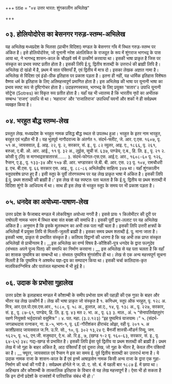 +++
title = "०४ उत्तर भारत: शुंगकालीन अभिलेख"

+++
## ०३. होलियोदोरेस का बेसनगर गरुड़-स्तम्भ-अभिलेख
यह अभिलेख मध्यप्रदेश के भिलसा (प्राचीन विदिशा) मण्डल के बेसनगर गाँव में स्थित गरुड़-स्तम्भ पर अंकित है। इसे होलियोदोरेस, जो यूनानी नरेश अंतलिकित के राजदूत के रूप में शुंगराज भागभद्र के पास आया था, ने भागभद्र शासन-काल के चौदहवें वर्ष में उत्कीर्ण करवाया था। इसकी भाषा प्राकृत है जिस पर संस्कृत का प्रभाव स्पष्ट प्रतीत होता है। इसकी लिपि ई.पू. द्वितीय शताब्दी के उत्तरार्ध की ब्राह्मी लिपि है। अभिलेख दो खंडो में है, प्रथम में सात पंक्तियाँ हैं, एवं द्वितीय में मात्र दो। इसका लेखक अज्ञात नामा है।
अभिलेख से विदिशा एवं इंडो-ग्रीक इतिहास पर प्रकाश पड़ता है। इतना ही नहीं, यह धार्मिक इतिहास विशेषतः वैष्णव धर्म के इतिहास के लिए अतिमहत्त्वपूर्ण प्रमाणित होता है। इस अभिलेख की भाषा पर यूनानी भाषा का प्रभाव स्पष्ट रूप से दृष्टिगोचर होता है। उदाहरणस्वरूप, भागभद्र के लिए प्रयुक्त 'त्रातार'२ उपाधि यूनानी सोट्रेस (Sotres) का विकृत रूप प्रतीत होता है। यहाँ यह भी ध्यातव्य है कि भारतीय नृपों का अभीतक सम्बन्ध 'राजन्' उपाधि से था। ‘महाराज' और 'राजातिराज' उपाधियाँ यवनों और शकों ने ही सर्वप्रथम व्यवहृत किया है।
## ०४. भरहुत बौद्ध स्तम्भ-लेख  
प्रस्तुत लेख. मध्यप्रदेश के भरहुत नामक प्रसिद्ध बौद्ध स्थल से उपलब्ध हुआ। भरहुत के इतर नाम भारहुत, बरहुत एवं भड़ौत भी है। यह भूतपूर्व नागौदराज्य के अंतर्गत
१. संदर्भ-फ्लीट, जे. आर. ए.एस. १६०७, पृ. ५१ अ., जायसवाल, ई. आइ. २२, पृ. २, सरकार,
सं. इ., पृ. ८२ व्युलर, आइ. ए., १८६६, पृ. २६१, बरुआ, ए.बी. ओ. आर. आई., ११
पृ. ३२ अ., लूईस, सूची सं. ६३७, पाण्डेय, ए.ब., हि. लि. इ., पृ. २१ २. कोसी पु (ति) स मागभाद्रसत्रातारसं....... ३. संदर्भ-फोगल-एस.एस. आई.ए. आर., १६०८-६० पृ. १२६, रैप्सन, ए.इ., पृ. १३३-३४ और
१५७ डी. आर. भण्डारकर जे.बी. बी. आर. एस. २३ पृ. १०४, रामचौधरी इ. एच. बी.एस. पृ. ६६ सरकार एस. आइ., पृ. ८८-८६
अभिलेखीय साहित्य
३४७
था। यहाँ शुंगकालीन स्तूपावशेष प्राप्त हुए हैं। इसी स्तूप के पूर्वी तोरणस्तम्भ पर यह लेख प्राकृत भाषा में अंकित है। इसकी लिपि ई.पू. प्रथम शताब्दी की ब्राह्मी है।'
इस लेख से यह स्पष्टतः पता चलता है कि ई.पू. द्वितीय या प्रथम शताब्दी में विदिशा शुंगो के आधिपत्य में था। साथ ही इस लेख से भरहुत स्तूप के समय पर भी प्रकाश पड़ता है।
## ०५. धनदेव का अयोध्या-पाषाण-लेख
उत्तर प्रदेश के फैजाबाद मण्डल में लोकविश्रुत अयोध्या नगरी है। इससे प्रायः १ किलोमीटर की दूरी पर राषोपली नामक भवन में स्थित बाबा संत बख्श की समाधि है। इसकी पूर्वी द्वार-ललाट पर यह अभिलेख अंकित है। अनुमान है कि इसके मूलस्थान का
अभी तक पता नहीं चला है। इसकी लिपि उत्तरी क्षत्रपों के अभिलेखों में प्रयुक्त लिपि से मिलती-जुलती ब्राह्मी है। इसका समय प्रथम शताब्दी ई. पू. माना जाता है। इसकी भाषा, प्राकृत से प्रभावित संस्कृत है। कतिपय विद्वानों की धारणा है कि यह अभी तक प्राप्त संस्कृत अभिलेखों से प्राचीनतम है।
__इस अभिलेख का वर्ण्य विषय है-कौशिकी-पुत्र धनदेव के द्वारा फल्गुदेव (संभवतः अपने पूज्य पिता) की समाधि का निर्माण करवाना।
__ इस अभिलेख से यह पता चलता है कि वहाँ का शासक पुष्यमित्र का सम्बन्धी था। संभवतः पुष्यमित्र शुंगवंशीय ही था। लेख से एक अन्य महत्त्वपूर्ण सूचना मिलती है कि पुष्यमित्र ने अश्वमेध यज्ञ-द्वय का सम्पादन किया था। इसकी चर्चा कालिदास-कृत मालविकाग्निमित्र और पातंजल महाभाष्य में भी हुई है।
## ०६. उदाक के प्रभोसा गुहालेख
उत्तर प्रदेश के इलाहाबाद मण्डल में कौशाम्बी के समीप प्रभोसा ग्राम की पहाड़ी की एक गुफा के बाहर और भीतर यह लेख उत्कीर्ण है। लेख की भाषा प्राकृत जो संस्कृत
है
१. कनिधम, स्तूप ऑफ भरहुत, पृ. १२८ अ. मित्र, आर.एल.पो.एस.एस.आर., १८८०, पृ. ५८
अ., हूल्तज़, आ.ए., १४, पृ. १३८ अ., पृ. २२७, सरकार, सं. इ., पृ. ८७-६१, पाण्डेय,
हि. लि. इ. पृ. ४३ मत २. भा. अ., पृ. ६३ ३. माल., अं. ५ “सेनापतिर्यज्ञतुरंग रक्षणे नियुक्तो भर्तृदारको वसुमित्रः"। ४. पत. महा. (३.२.१२३) “इह पुष्यमित्रं याजयामः।” ५. (संदर्भ-जगन्नाथदास रत्नाकर, ना. प्र.-५, भाग-१, पृ. ६E-गौरीशंकर हीराचंद ओझा, वही पृ. २०१ ५. अ काशीप्रसाद जायसवाल ज.नि. उ.रि. सो., १०, पृ. ३०२ १३,२४ ए. बैनर्जी शास्त्री-मौडर्न रिव्यू,
जन. १६२५, पृ. ५६, एन.जी. मजुमदार, ऐ.भ. ओ. रि.इ., ७, (खण्ड १-२ पृ. १६०-६३, सरकार, सं. इ., पृ. ६४-६५)
३४८
गद्य-खण्ड से प्रभावित है। इसकी लिपि ईसा पूर्व द्वितीय या प्रथम शताब्दी की ब्राह्मी है। प्रथम लेख में जो गुहा के बाहर अंकित है, आठ पंक्तियाँ हैं एवं दूसरा लेख, जो गुहा के भीतर है, केवल तीन पंक्तियों का है।
__ फ्यूरर, जायसवाल एवं रैप्सन ने इस का समय ई. पूर्व द्वितीय शताब्दी का उत्तरार्ध माना है।
ये उदाक नामक राजा के शासन-काल के हैं एवं इनमें आषाढ़सेन नामक किसी अन्य राजा के द्वारा एक गुहा-निर्माण की चर्चा की गयी है।
सर्वप्रथम हॉर्नले ने ज. प्रो. ए. सो. बं. में पहली बार १८८७ ई. में छापा था। अहिच्छत्र और कौशाम्बी के तात्कालिक इतिहास के विचार से यह लेख महत्त्वपूर्ण है। ऐसा भी हो सकता है कि इन दोनों प्रदेशों के राजवंशों में पारिवारिक संबंध भी हो।'